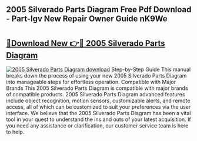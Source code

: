 ## 2005 Silverado Parts Diagram Free Pdf Download - Part-lgv New Repair Owner Guide nK9We

# <h2><a href="http://dfmzm1.blite.top/?on=2005+Silverado+Parts+Diagram">🔗Download New 👉🔴 2005 Silverado Parts Diagram</a></h2>

[![2005 Silverado Parts Diagram download](https://i.imgur.com/lujVjoI.png)](http://dfmzm1.blite.top/?on=2005+Silverado+Parts+Diagram)
Step-by-Step Guide This manual breaks down the process of using your new 2005 Silverado Parts Diagram into manageable steps for effortless operation. Compatible with Major Brands This 2005 Silverado Parts Diagram is compatible with major brands of compatible products. 2005 Silverado Parts Diagram advanced features include object recognition, motion sensors, customizable alerts, and remote access, all of which can be customized to suit your preferences via the user interface. We believe that the 2005 Silverado Parts Diagram has been a vital tool in your quest to understand the ins and outs of your latest acquisition. If you need any assistance or clarification, our customer service team is here to help.
